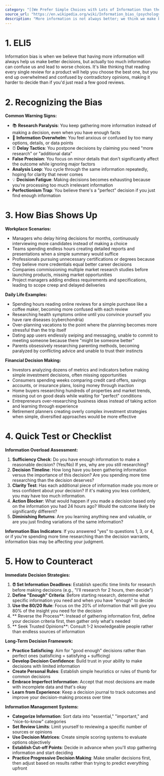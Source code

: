 ```yaml
---
category: "[[We Prefer Simple Choices with Lots of Information than the other way around]]"
source_url: "https://en.wikipedia.org/wiki/Information_bias_(psychology)"
description: "More information is not always better; we think we make better choices when we have more information but that is often not the case."
---
```


# 1. ELI5

Information bias is when we believe that having more information will always help us make better decisions, but actually too much information can confuse us and lead to worse choices. It's like thinking that reading every single review for a product will help you choose the best one, but you end up overwhelmed and confused by contradictory opinions, making it harder to decide than if you'd just read a few good reviews.

# 2. Recognizing the Bias

**Common Warning Signs:**

- 📚 **Research Paralysis**: You keep gathering more information instead of making a decision, even when you have enough facts
- 🤯 **Information Overwhelm**: You feel anxious or confused by too many options, details, or data points
- ⏰ **Delay Tactics**: You postpone decisions by claiming you need "more research" or "additional data"
- **False Precision**: You focus on minor details that don't significantly affect the outcome while ignoring major factors
- **Analysis Loop**: You cycle through the same information repeatedly, hoping for clarity that never comes
- 💡 **Decision Fatigue**: Making decisions becomes exhausting because you're processing too much irrelevant information
- **Perfectionism Trap**: You believe there's a "perfect" decision if you just find enough information

# 3. How Bias Shows Up

**Workplace Scenarios:**
- Managers who delay hiring decisions for months, continuously interviewing more candidates instead of making a choice
- Teams spending endless hours creating detailed reports and presentations when a simple summary would suffice
- Professionals pursuing unnecessary certifications or degrees because they believe more credentials equal better career decisions
- Companies commissioning multiple market research studies before launching products, missing market opportunities
- Project managers adding endless requirements and specifications, leading to scope creep and delayed deliveries

**Daily Life Examples:**
- Spending hours reading online reviews for a simple purchase like a coffee maker, becoming more confused with each review
- Researching health symptoms online until you convince yourself you have rare diseases (cyberchondria)
- Over-planning vacations to the point where the planning becomes more stressful than the trip itself
- Dating app users endlessly swiping and messaging, unable to commit to meeting someone because there "might be someone better"
- Parents obsessively researching parenting methods, becoming paralyzed by conflicting advice and unable to trust their instincts

**Financial Decision Making:**
- Investors analyzing dozens of metrics and indicators before making simple investment decisions, often missing opportunities
- Consumers spending weeks comparing credit card offers, savings accounts, or insurance plans, losing money through inaction
- Home buyers researching hundreds of properties and market trends, missing out on good deals while waiting for "perfect" conditions
- Entrepreneurs over-researching business ideas instead of taking action and learning through experience
- Retirement planners creating overly complex investment strategies when simple, diversified approaches would be more effective

# 4. Quick Test or Checklist

**Information Overload Assessment:**

1. **Sufficiency Check**: Do you have enough information to make a reasonable decision? (Yes/No) If yes, why are you still researching?
2. **Decision Timeline**: How long have you been gathering information versus the importance of this decision? Are you spending more time researching than the decision deserves?
3. **Clarity Test**: Has each additional piece of information made you more or less confident about your decision? If it's making you less confident, you may have too much information.
4. **Action Blocker**: What would happen if you made a decision based only on the information you had 24 hours ago? Would the outcome likely be significantly different?
5. **Diminishing Returns**: Are you learning anything new and valuable, or are you just finding variations of the same information?

**Information Bias Indicators**: If you answered "yes" to questions 1, 3, or 4, or if you're spending more time researching than the decision warrants, information bias may be affecting your judgment.

# 5. How to Counteract

**Immediate Decision Strategies:**

1. **⏰ Set Information Deadlines**: Establish specific time limits for research before making decisions (e.g., "I'll research for 2 hours, then decide")
2. **Define "Enough" Criteria**: Before starting research, determine what specific information you need and when you have "enough" to decide
3. **Use the 80/20 Rule**: Focus on the 20% of information that will give you 80% of the insight you need for the decision
4. ** Reverse the Process**: Instead of gathering information first, define your decision criteria first, then gather only what's needed
5. ** Seek Trusted Opinions**: Consult 1-2 knowledgeable people rather than endless sources of information

**Long-Term Decision Framework:**

- **Practice Satisficing**: Aim for "good enough" decisions rather than perfect ones (satisficing = satisfying + sufficing)
- **Develop Decision Confidence**: Build trust in your ability to make decisions with limited information
- **Create Personal Rules**: Establish simple heuristics or rules of thumb for common decisions
- **Embrace Imperfect Information**: Accept that most decisions are made with incomplete data and that's okay
- **Learn from Experience**: Keep a decision journal to track outcomes and improve your decision-making process over time

**Information Management Systems:**

- **Categorize Information**: Sort data into "essential," "important," and "nice-to-know" categories
- **Set Review Limits**: Limit yourself to reviewing a specific number of sources or opinions
- **Use Decision Matrices**: Create simple scoring systems to evaluate options objectively
- **Establish Cut-off Points**: Decide in advance when you'll stop gathering information and start deciding
- **Practice Progressive Decision Making**: Make smaller decisions first, then adjust based on results rather than trying to predict everything upfront

